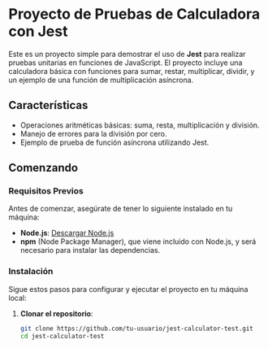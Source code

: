 # Proyecto de Pruebas de Calculadora con Jest

Este es un proyecto simple para demostrar el uso de **Jest** para realizar pruebas unitarias en funciones de JavaScript. El proyecto incluye una calculadora básica con funciones para sumar, restar, multiplicar, dividir, y un ejemplo de una función de multiplicación asíncrona.

## Características

- Operaciones aritméticas básicas: suma, resta, multiplicación y división.
- Manejo de errores para la división por cero.
- Ejemplo de prueba de función asíncrona utilizando Jest.
  
## Comenzando

### Requisitos Previos

Antes de comenzar, asegúrate de tener lo siguiente instalado en tu máquina:

- **Node.js**: [Descargar Node.js](https://nodejs.org/)
- **npm** (Node Package Manager), que viene incluido con Node.js, y será necesario para instalar las dependencias.

### Instalación

Sigue estos pasos para configurar y ejecutar el proyecto en tu máquina local:

1. **Clonar el repositorio**:

   ```bash
   git clone https://github.com/tu-usuario/jest-calculator-test.git
   cd jest-calculator-test
